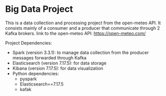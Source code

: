 # Big Data Project
This is a data collection and processing project from the open-meteo API. It consists mainly of a consumer and a producer that communicate through 2 Kafka brokers.
link to the open-meteo API: <a href=https://open-meteo.com/>https://open-meteo.com/</a>

Project Dependencies:
 - Spark (version 3.3.1): to manage data collection from the producer messages forwarded through Kafka
 - Elasticsearch (version 7.17.5): for data storage
 - Kibana (version 7.17.5): for data visualization
 - Python dependencies:
     - pyspark
     - Elasticsearch==7.17.5
     - kafak
 
 
